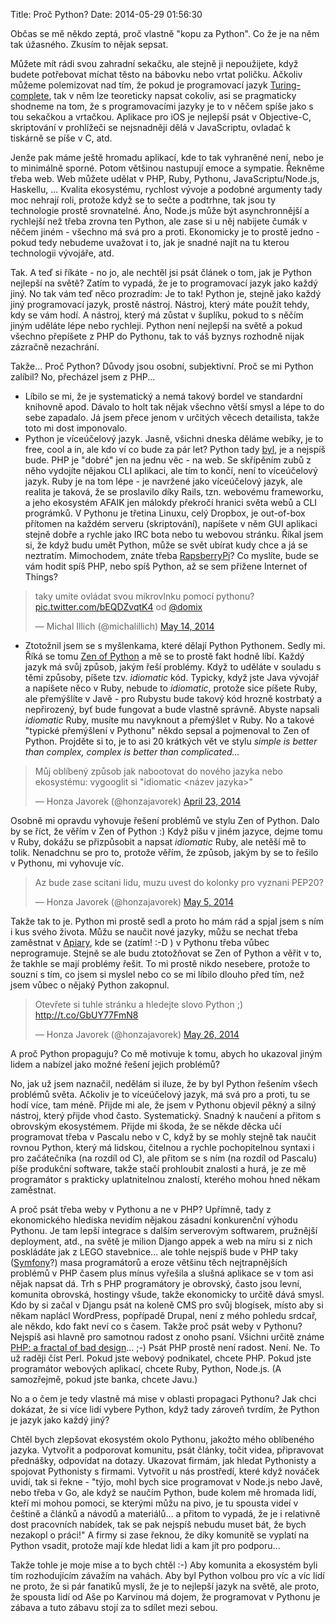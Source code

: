Title: Proč Python?
Date: 2014-05-29 01:56:30

Občas se mě někdo zeptá, proč vlastně "kopu za Python". Co že je na něm tak úžasného. Zkusím to nějak sepsat.

Můžete mít rádi svou zahradní sekačku, ale stejně ji nepoužijete, když budete potřebovat míchat těsto na bábovku nebo vrtat poličku. Ačkoliv můžeme polemizovat nad tím, že pokud je programovací jazyk [Turing-complete](https://cs.wikipedia.org/wiki/Turingovsk%C3%A1_%C3%BAplnost), tak v něm lze teoreticky napsat cokoliv, asi se pragmaticky shodneme na tom, že s programovacími jazyky je to v něčem spíše jako s tou sekačkou a vrtačkou. Aplikace pro iOS je nejlepší psát v Objective-C, skriptování v prohlížeči se nejsnadněji dělá v JavaScriptu, ovladač k tiskárně se píše v C, atd.

Jenže pak máme ještě hromadu aplikací, kde to tak vyhraněné není, nebo je to minimálně sporné. Potom většinou nastupují emoce a sympatie. Řekněme třeba web. Web můžete udělat v PHP, Ruby, Pythonu, JavaScriptu/Node.js, Haskellu, ... Kvalita ekosystému, rychlost vývoje a podobné argumenty tady moc nehrají roli, protože když se to sečte a podtrhne, tak jsou ty technologie prostě srovnatelné. Áno, Node.js může být asynchronnější a rychlejší než třeba zrovna ten Python, ale zase si u něj nabijete čumák v něčem jiném - všechno má svá pro a proti. Ekonomicky je to prostě jedno - pokud tedy nebudeme uvažovat i to, jak je snadné najít na tu kterou technologii vývojáře, atd.

Tak. A teď si říkáte - no jo, ale nechtěl jsi psát článek o tom, jak je Python nejlepší na světě? Zatím to vypadá, že je to programovací jazyk jako každý jiný. No tak vám teď něco prozradím: Je to tak! Python je, stejně jako každý jiný programovací jazyk, prostě nástroj. Nástroj, který máte použít tehdy, kdy se vám hodí. A nástroj, který má zůstat v šuplíku, pokud to s něčím jiným uděláte lépe nebo rychleji. Python není nejlepší na světě a pokud všechno přepíšete z PHP do Pythonu, tak to váš byznys rozhodně nijak zázračně nezachrání.

Takže... Proč Python? Důvody jsou osobní, subjektivní. Proč se mi Python zalíbil? No, přecházel jsem z PHP...

- Líbilo se mi, že je systematický a nemá takový bordel ve standardní knihovně apod. Dávalo to holt tak nějak všechno větší smysl a lépe to do sebe zapadalo. Já jsem přece jenom v určitých věcech detailista, takže toto mi dost imponovalo.
- Python je víceúčelový jazyk. Jasně, všichni dneska děláme webíky, je to free, cool a in, ale kdo ví co bude za pár let? Python tady [byl](https://twitter.com/spazef0rze/status/471316103793475584), je a nejspíš bude. PHP je "dobré" jen na jednu věc - na web. Se skřípěním zubů z něho vydojíte nějakou CLI aplikaci, ale tím to končí, není to víceúčelový jazyk. Ruby je na tom lépe - je navržené jako víceúčelový jazyk, ale realita je taková, že se proslavilo díky Rails, tzn. webovému frameworku, a jeho ekosystém AFAIK jen málokdy překročí hranici světa webů a CLI prográmků. V Pythonu je třetina Linuxu, celý Dropbox, je out-of-box přítomen na každém serveru (skriptování), napíšete v něm GUI aplikaci stejně dobře a rychle jako IRC bota nebo tu webovou stránku. Říkal jsem si, že když budu umět Python, může se svět ubírat kudy chce a já se neztratím. Mimochodem, znáte třeba [RapsberryPi](http://www.raspberrypi.org/tag/python/)? Co myslíte, bude se vám hodit spíš PHP, nebo spíš Python, až se sem přižene Internet of Things?
<blockquote class="twitter-tweet" lang="en"><p>taky umíte ovládat svou mikrovlnku pomocí pythonu? <a href="http://t.co/bEQDZvqtK4">pic.twitter.com/bEQDZvqtK4</a> od <a href="https://twitter.com/domix">@domix</a></p>&mdash; Michal Illich (@michalillich) <a href="https://twitter.com/michalillich/statuses/466676410178760704">May 14, 2014</a></blockquote>

- Ztotožnil jsem se s myšlenkama, které dělají Python Pythonem. Sedly mi. Říká se tomu [Zen of Python](http://legacy.python.org/dev/peps/pep-0020/) a mě se to prostě fakt hodně líbí. Každý jazyk má svůj způsob, jakým řeší problémy. Když to uděláte v souladu s těmi způsoby, píšete tzv. *idiomatic* kód. Typicky, když jste Java vývojář a napíšete něco v Ruby, nebude to *idiomatic*, protože sice píšete Ruby, ale přemýšlíte v Javě - pro Rubystu bude takový kód hrozně kostrbatý a nepřirozený, byť bude fungovat a bude vlastně správně. Abyste napsali *idiomatic* Ruby, musíte mu navyknout a přemýšlet v Ruby. No a takové "typické přemýšlení v Pythonu" někdo sepsal a pojmenoval to Zen of Python. Projděte si to, je to asi 20 krátkých vět ve stylu *simple is better than complex, complex is better than complicated...*
<blockquote class="twitter-tweet" lang="en"><p>Můj oblíbený způsob jak nabootovat do nového jazyka nebo ekosystému: vygooglit si &quot;idiomatic &lt;název jazyka&gt;&quot;</p>&mdash; Honza Javorek (@honzajavorek) <a href="https://twitter.com/honzajavorek/statuses/458983315778048000">April 23, 2014</a></blockquote>

Osobně mi opravdu vyhovuje řešení problémů ve stylu Zen of Python. Dalo by se říct, že věřím v Zen of Python :) Když píšu v jiném jazyce, dejme tomu v Ruby, dokážu se přizpůsobit a napsat *idiomatic* Ruby, ale netěší mě to tolik. Nenadchnu se pro to, protože věřím, že způsob, jakým by se to řešilo v Pythonu, mi vyhovuje víc.

<blockquote class="twitter-tweet" lang="en"><p>Az bude zase scitani lidu, muzu uvest do kolonky pro vyznani PEP20?</p>&mdash; Honza Javorek (@honzajavorek) <a href="https://twitter.com/honzajavorek/statuses/463299299091419136">May 5, 2014</a></blockquote>

Takže tak to je. Python mi prostě sedl a proto ho mám rád a spjal jsem s ním i kus svého života. Můžu se naučit nové jazyky, můžu se nechat třeba zaměstnat v [Apiary](http://apiary.io/), kde se (zatím! :-D ) v Pythonu třeba vůbec neprogramuje. Stejně se ale budu ztotožňovat se Zen of Python a věřit v to, že takhle se mají problémy řešit. To mi prostě nikdo nesebere, protože to souzní s tím, co jsem si myslel nebo co se mi líbilo dlouho před tím, než jsem vůbec o nějaký Python zakopnul.

<blockquote class="twitter-tweet" lang="en"><p>Otevřete si tuhle stránku a hledejte slovo Python ;) <a href="http://t.co/GbUY77FmN8">http://t.co/GbUY77FmN8</a></p>&mdash; Honza Javorek (@honzajavorek) <a href="https://twitter.com/honzajavorek/statuses/470947836251881472">May 26, 2014</a></blockquote>

A proč Python propaguju? Co mě motivuje k tomu, abych ho ukazoval jiným lidem a nabízel jako možné řešení jejich problémů?

No, jak už jsem naznačil, nedělám si iluze, že by byl Python řešením všech problémů světa. Ačkoliv je to víceúčelový jazyk, má svá pro a proti, tu se hodí více, tam méně. Přijde mi ale, že jsem v Pythonu objevil pěkný a silný nástroj, který přijde vhod často. Systematický. Snadný k naučení a přitom s obrovským ekosystémem. Přijde mi škoda, že se někde děcka učí programovat třeba v Pascalu nebo v C, když by se mohly stejně tak naučit rovnou Python, který má lidskou, čitelnou a rychle pochopitelnou syntaxi i pro začátečníka (na rozdíl od C), ale přitom se s ním (na rozdíl od Pascalu) píše produkční software, takže stačí prohloubit znalosti a hurá, je ze mě programátor s prakticky uplatnitelnou znalostí, kterého mohou hned někam zaměstnat.

A proč psát třeba weby v Pythonu a ne v PHP? Upřímně, tady z ekonomického hlediska nevidím nějakou zásadní konkurenční výhodu Pythonu. Je tam lepší integrace s dalším serverovým softwarem, pružnější deployment, atd., na světě je milion Django appek a web na míru si z nich poskládáte jak z LEGO stavebnice... ale tohle nejspíš bude v PHP taky ([Symfony](http://symfony.com/)?) masa programátorů a eroze většinu těch nejtrapnějších problémů v PHP časem plus mínus vyřešila a slušná aplikace se v tom asi nějak napsat dá. Trh s PHP programátory je obrovský, často jsou levní, komunita obrovská, hostingy všude, takže ekonomicky to určitě dává smysl. Kdo by si začal v Djangu psát na koleně CMS pro svůj blogísek, místo aby si někam naplácl WordPress, popřípadě Drupal, není z mého pohledu srdcař, ale někdo, kdo fakt neví co s časem. Takže proč psát weby v Pythonu? Nejspíš asi hlavně pro samotnou radost z onoho psaní. Všichni určitě známe [PHP: a fractal of bad design](http://eev.ee/blog/2012/04/09/php-a-fractal-of-bad-design/)... ;-) Psát PHP prostě není radost. Není. Ne. To už raději číst Perl. Pokud jste webový podnikatel, chcete PHP. Pokud jste programátor webových aplikací, chcete Ruby, Python, Node.js. (A samozřejmě, pokud jste banka, chcete Javu.)

No a o čem je tedy vlastně má mise v oblasti propagaci Pythonu? Jak chci dokázat, že si více lidí vybere Python, když tady zároveň tvrdím, že Python je jazyk jako každý jiný?

Chtěl bych zlepšovat ekosystém okolo Pythonu, jakožto mého oblíbeného jazyka. Vytvořit a podporovat komunitu, psát články, točit videa, připravovat přednášky, odpovídat na dotazy. Ukazovat firmám, jak hledat Pythonisty a spojovat Pythonisty s firmami. Vytvořit u nás prostředí, které když nováček uvidí, tak si řekne - "týjo, mohl bych sice programovat v Node.js nebo Javě, nebo třeba v Go, ale když se naučím Python, bude kolem mě hromada lidí, kteří mi mohou pomoci, se kterými můžu na pivo, je tu spousta videí v češtině a článků a návodů a materiálů... a přitom to vypadá, že je i relativně dost pracovních nabídek, tak se pak nejspíš nebudu muset bát, že bych nezakopl o práci!" A firmy si zase řeknou, že díky komunitě se vyplatí na Python vsadit, protože mají kde hledat lidi a kam jít pro podporu...

Takže tohle je moje mise a to bych chtěl :-) Aby komunita a ekosystém byli tím rozhodujícím závažím na vahách. Aby byl Python volbou pro víc a víc lidí ne proto, že si pár fanatiků myslí, že je to nejlepší jazyk na světě, ale proto, že spousta lidí od Aše po Karvinou má dojem, že programovat v Pythonu je zábava a tuto zábavu stojí za to sdílet mezi sebou.

